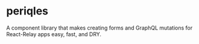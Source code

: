 # periqles
A component library that makes creating forms and GraphQL mutations for React-Relay apps easy, fast, and DRY.
